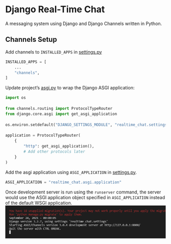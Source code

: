 # Django Real-Time Chat

A messaging system using Django and Django Channels written in Python. 

## Channels Setup

Add channels to `INSTALLED_APPS` in [settings.py]
```python
INSTALLED_APPS = [
    ...
    "channels",
]
```

Update project’s [asgi.py] to wrap the Django ASGI application:
```python
import os

from channels.routing import ProtocolTypeRouter
from django.core.asgi import get_asgi_application

os.environ.setdefault("DJANGO_SETTINGS_MODULE", "realtime_chat.settings")

application = ProtocolTypeRouter(
    {
        "http": get_asgi_application(),
        # Add other protocols later
    }
)
```

Add the asgi application using `ASGI_APPLICATION` in [settings.py].
```python
ASGI_APPLICATION = "realtime_chat.asgi.application"
```

Once development server is run using the `runserver` command, the server would use the ASGI application object specified in `ASGI_APPLICATION` instead of the default WSGI application.
![image01]


<!-- File links -->
[settings.py]: ./realtime_chat/settings.py
[asgi.py]: ./realtime_chat/asgi.py

<!-- Image links -->
[image01]: ./screenshots/image01.PNG (Running local dev server using ASGI application)
